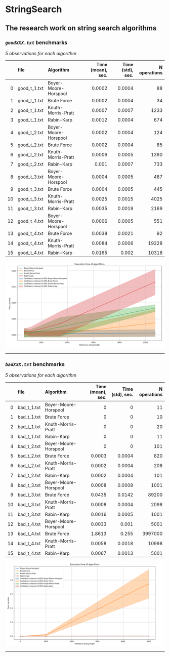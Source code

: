 # StringSearch
The research work on string search algorithms
---
### *`goodXXX.txt`*  benchmarks<br>
*5 observations for each algorithm*<br>

|    | file    | Algorithm            |  Time (mean), sec. |  Time (std), sec. |   N operations |
|---:|:-------------|:---------------------|-----------------:|----------------:|-------------:|
|  0 | good_t_1.txt | Boyer-Moore-Horspool |           0.0002 |          0.0004 |           88 |
|  1 | good_t_1.txt | Brute Force          |           0.0002 |          0.0004 |           34 |
|  2 | good_t_1.txt | Knuth-Morris-Pratt   |           0.0007 |          0.0007 |         1233 |
|  3 | good_t_1.txt | Rabin-Karp           |           0.0012 |          0.0004 |          674 |
|  4 | good_t_2.txt | Boyer-Moore-Horspool |           0.0002 |          0.0004 |          124 |
|  5 | good_t_2.txt | Brute Force          |           0.0002 |          0.0004 |           85 |
|  6 | good_t_2.txt | Knuth-Morris-Pratt   |           0.0006 |          0.0005 |         1390 |
|  7 | good_t_2.txt | Rabin-Karp           |           0.001  |          0.0007 |          733 |
|  8 | good_t_3.txt | Boyer-Moore-Horspool |           0.0004 |          0.0005 |          487 |
|  9 | good_t_3.txt | Brute Force          |           0.0004 |          0.0005 |          445 |
| 10 | good_t_3.txt | Knuth-Morris-Pratt   |           0.0025 |          0.0015 |         4025 |
| 11 | good_t_3.txt | Rabin-Karp           |           0.0035 |          0.0019 |         2169 |
| 12 | good_t_4.txt | Boyer-Moore-Horspool |           0.0006 |          0.0005 |          551 |
| 13 | good_t_4.txt | Brute Force          |           0.0038 |          0.0021 |           92 |
| 14 | good_t_4.txt | Knuth-Morris-Pratt   |           0.0084 |          0.0006 |        19228 |
| 15 | good_t_4.txt | Rabin-Karp           |           0.0165 |          0.002  |        10318 |


![](img/good.png)

---

### *`badXXX.txt`*  benchmarks<br>
*5 observations for each algorithm*<br>


|    | file    | Algorithm            |  Time (mean), sec. |  Time (std), sec. |   N operations |
|---:|:------------|:---------------------|-----------------:|----------------:|-------------:|
|  0 | bad_t_1.txt | Boyer-Moore-Horspool |           0      |          0      |           11 |
|  1 | bad_t_1.txt | Brute Force          |           0      |          0      |           10 |
|  2 | bad_t_1.txt | Knuth-Morris-Pratt   |           0      |          0      |           20 |
|  3 | bad_t_1.txt | Rabin-Karp           |           0      |          0      |           11 |
|  4 | bad_t_2.txt | Boyer-Moore-Horspool |           0      |          0      |          101 |
|  5 | bad_t_2.txt | Brute Force          |           0.0003 |          0.0004 |          820 |
|  6 | bad_t_2.txt | Knuth-Morris-Pratt   |           0.0002 |          0.0004 |          208 |
|  7 | bad_t_2.txt | Rabin-Karp           |           0.0002 |          0.0004 |          101 |
|  8 | bad_t_3.txt | Boyer-Moore-Horspool |           0.0008 |          0.0008 |         1001 |
|  9 | bad_t_3.txt | Brute Force          |           0.0435 |          0.0142 |        89200 |
| 10 | bad_t_3.txt | Knuth-Morris-Pratt   |           0.0008 |          0.0004 |         2098 |
| 11 | bad_t_3.txt | Rabin-Karp           |           0.0016 |          0.0005 |         1001 |
| 12 | bad_t_4.txt | Boyer-Moore-Horspool |           0.0033 |          0.001  |         5001 |
| 13 | bad_t_4.txt | Brute Force          |           1.8613 |          0.255  |      3997000 |
| 14 | bad_t_4.txt | Knuth-Morris-Pratt   |           0.0058 |          0.0018 |        10998 |
| 15 | bad_t_4.txt | Rabin-Karp           |           0.0067 |          0.0013 |         5001 |


![](img/bad.png)

---
